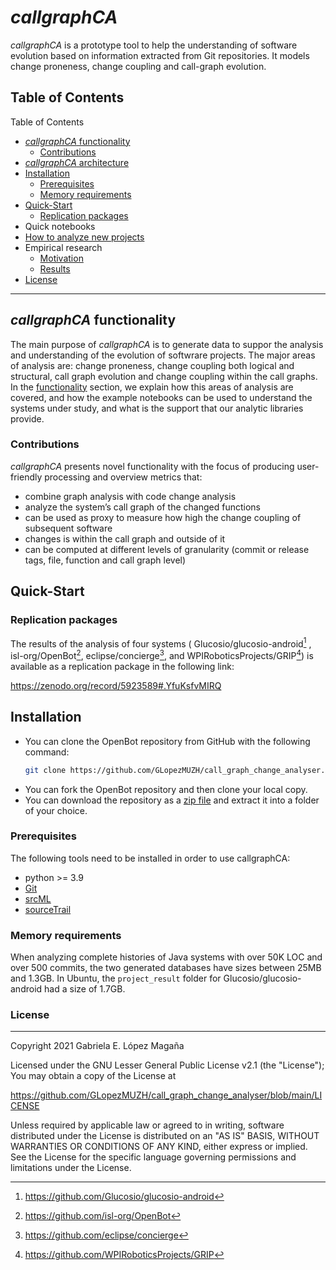# *callgraphCA*
*callgraphCA* is a prototype tool to help the understanding of software evolution based on information extracted from Git repositories. It models change proneness, change coupling and call-graph evolution.

## Table of Contents

Table of Contents
*	[*callgraphCA* functionality](README.md#callgraphCA-functionality)
    *	[Contributions](README.md#contributions)
*	[*callgraphCA* architecture](https://github.com/GLopezMUZH/call_graph_change_analyser/blob/main/docs/arch.md)
* [Installation](README.md#Installation)
    * [Prerequisites](README.md#Prerequisites)
    *	[Memory requirements](README.md#Memory-requirements)
* [Quick-Start](README.md#Quick-Start)
    *	[Replication packages](README.md#Replication-packages)
*	Quick notebooks
*	[How to analyze new projects](https://github.com/GLopezMUZH/call_graph_change_analyser/blob/main/docs/tutorial.md)
*	Empirical research
    * [Motivation](https://github.com/GLopezMUZH/call_graph_change_analyser/blob/main/docs/research_motivation.md)
    * [Results](https://github.com/GLopezMUZH/call_graph_change_analyser/blob/main/docs/research_results.md)
*	[License](README.md#License)

--------------
## *callgraphCA* functionality
The main purpose of *callgraphCA* is to generate data to suppor the analysis and understanding of the evolution of softwrare projects. The major areas of analysis are: change proneness, change coupling both logical and structural, call graph evolution and change coupling within the call graphs.
In the [functionality](https://github.com/GLopezMUZH/call_graph_change_analyser/blob/main/docs/func.md) section, we explain how this areas of analysis are covered, and how the example notebooks can be used to understand the systems under study, and what is the support that our analytic libraries provide.
### Contributions
*callgraphCA* presents novel functionality with the focus of producing user-friendly processing and overview metrics that:

- combine graph analysis with code change analysis
- analyze the system’s call graph of the changed functions
- can be used as proxy to measure how high the change coupling of subsequent software
- changes is within the call graph and outside of it
- can be computed at different levels of granularity (commit or release tags, file, function and call graph level)


## Quick-Start

### Replication packages
The results of the analysis of four systems ( Glucosio/glucosio-android[^6] , isl-org/OpenBot[^7], eclipse/concierge[^8], and WPIRoboticsProjects/GRIP[^9]) is available as a replication package in the following link:

https://zenodo.org/record/5923589#.YfuKsfvMIRQ

[^6]:https://github.com/Glucosio/glucosio-android
[^7]:https://github.com/isl-org/OpenBot
[^8]:https://github.com/eclipse/concierge
[^9]:https://github.com/WPIRoboticsProjects/GRIP

## Installation
- You can clone the OpenBot repository from GitHub with the following command:
    ```bash
    git clone https://github.com/GLopezMUZH/call_graph_change_analyser.git
    ```
- You can fork the OpenBot repository and then clone your local copy.
- You can download the repository as a [zip file](https://github.com/GLopezMUZH/call_graph_change_analyser/archive/refs/tags/v0.1.zip) and extract it into a folder of your choice.


### Prerequisites
The following tools need to be installed in order to use callgraphCA:

- python >= 3.9
- [Git][1]
- [srcML][2]
- [sourceTrail][3]

[1]: https://git-scm.com/
[2]: https://www.srcml.org/
[3]: https://github.com/CoatiSoftware/Sourcetrail

### Memory requirements
When analyzing complete histories of Java systems with over 50K LOC and over 500 commits, the two generated databases have sizes between 25MB and 1.3GB. In Ubuntu, the `project_result` folder for Glucosio/glucosio-android had a size of 1.7GB.


### License
-----------------
Copyright 2021 Gabriela E. López Magaña

Licensed under the GNU Lesser General Public License v2.1 (the "License"); You may obtain a copy of the License at

https://github.com/GLopezMUZH/call_graph_change_analyser/blob/main/LICENSE

Unless required by applicable law or agreed to in writing, software distributed under the License is distributed on an "AS IS" BASIS, WITHOUT WARRANTIES OR CONDITIONS OF ANY KIND, either express or implied. See the License for the specific language governing permissions and limitations under the License.
